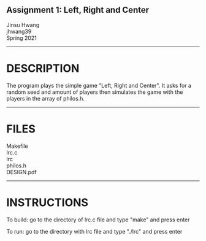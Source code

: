 ## Assignment 1: Left, Right and Center  
Jinsu Hwang  
jhwang39  
Spring 2021  

-----------
# DESCRIPTION
The program plays the simple game "Left, Right and Center". It asks for a random seed and amount of players then simulates the game with the players in the array of philos.h.

-----------
# FILES

Makefile  
lrc.c  
lrc  
philos.h  
DESIGN.pdf  

-----------
# INSTRUCTIONS

To build: go to the directory of lrc.c file and type "make" and press enter

To run: go to the directory with lrc file and type "./lrc" and press enter

